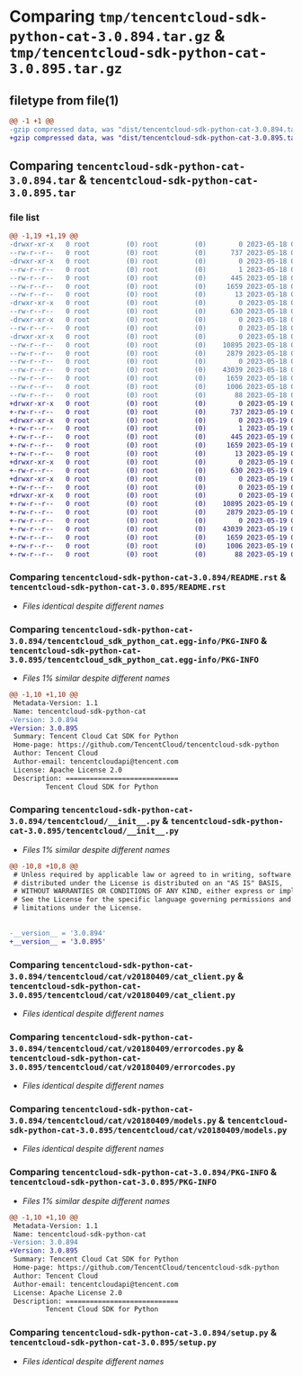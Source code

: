 # Comparing `tmp/tencentcloud-sdk-python-cat-3.0.894.tar.gz` & `tmp/tencentcloud-sdk-python-cat-3.0.895.tar.gz`

## filetype from file(1)

```diff
@@ -1 +1 @@
-gzip compressed data, was "dist/tencentcloud-sdk-python-cat-3.0.894.tar", last modified: Thu May 18 00:18:56 2023, max compression
+gzip compressed data, was "dist/tencentcloud-sdk-python-cat-3.0.895.tar", last modified: Fri May 19 02:44:36 2023, max compression
```

## Comparing `tencentcloud-sdk-python-cat-3.0.894.tar` & `tencentcloud-sdk-python-cat-3.0.895.tar`

### file list

```diff
@@ -1,19 +1,19 @@
-drwxr-xr-x   0 root         (0) root         (0)        0 2023-05-18 00:18:56.000000 tencentcloud-sdk-python-cat-3.0.894/
--rw-r--r--   0 root         (0) root         (0)      737 2023-05-18 00:18:55.000000 tencentcloud-sdk-python-cat-3.0.894/README.rst
-drwxr-xr-x   0 root         (0) root         (0)        0 2023-05-18 00:18:56.000000 tencentcloud-sdk-python-cat-3.0.894/tencentcloud_sdk_python_cat.egg-info/
--rw-r--r--   0 root         (0) root         (0)        1 2023-05-18 00:18:56.000000 tencentcloud-sdk-python-cat-3.0.894/tencentcloud_sdk_python_cat.egg-info/dependency_links.txt
--rw-r--r--   0 root         (0) root         (0)      445 2023-05-18 00:18:56.000000 tencentcloud-sdk-python-cat-3.0.894/tencentcloud_sdk_python_cat.egg-info/SOURCES.txt
--rw-r--r--   0 root         (0) root         (0)     1659 2023-05-18 00:18:56.000000 tencentcloud-sdk-python-cat-3.0.894/tencentcloud_sdk_python_cat.egg-info/PKG-INFO
--rw-r--r--   0 root         (0) root         (0)       13 2023-05-18 00:18:56.000000 tencentcloud-sdk-python-cat-3.0.894/tencentcloud_sdk_python_cat.egg-info/top_level.txt
-drwxr-xr-x   0 root         (0) root         (0)        0 2023-05-18 00:18:56.000000 tencentcloud-sdk-python-cat-3.0.894/tencentcloud/
--rw-r--r--   0 root         (0) root         (0)      630 2023-05-18 00:18:55.000000 tencentcloud-sdk-python-cat-3.0.894/tencentcloud/__init__.py
-drwxr-xr-x   0 root         (0) root         (0)        0 2023-05-18 00:18:56.000000 tencentcloud-sdk-python-cat-3.0.894/tencentcloud/cat/
--rw-r--r--   0 root         (0) root         (0)        0 2023-05-18 00:18:55.000000 tencentcloud-sdk-python-cat-3.0.894/tencentcloud/cat/__init__.py
-drwxr-xr-x   0 root         (0) root         (0)        0 2023-05-18 00:18:56.000000 tencentcloud-sdk-python-cat-3.0.894/tencentcloud/cat/v20180409/
--rw-r--r--   0 root         (0) root         (0)    10895 2023-05-18 00:18:55.000000 tencentcloud-sdk-python-cat-3.0.894/tencentcloud/cat/v20180409/cat_client.py
--rw-r--r--   0 root         (0) root         (0)     2879 2023-05-18 00:18:55.000000 tencentcloud-sdk-python-cat-3.0.894/tencentcloud/cat/v20180409/errorcodes.py
--rw-r--r--   0 root         (0) root         (0)        0 2023-05-18 00:18:55.000000 tencentcloud-sdk-python-cat-3.0.894/tencentcloud/cat/v20180409/__init__.py
--rw-r--r--   0 root         (0) root         (0)    43039 2023-05-18 00:18:55.000000 tencentcloud-sdk-python-cat-3.0.894/tencentcloud/cat/v20180409/models.py
--rw-r--r--   0 root         (0) root         (0)     1659 2023-05-18 00:18:56.000000 tencentcloud-sdk-python-cat-3.0.894/PKG-INFO
--rw-r--r--   0 root         (0) root         (0)     1006 2023-05-18 00:18:55.000000 tencentcloud-sdk-python-cat-3.0.894/setup.py
--rw-r--r--   0 root         (0) root         (0)       88 2023-05-18 00:18:56.000000 tencentcloud-sdk-python-cat-3.0.894/setup.cfg
+drwxr-xr-x   0 root         (0) root         (0)        0 2023-05-19 02:44:36.000000 tencentcloud-sdk-python-cat-3.0.895/
+-rw-r--r--   0 root         (0) root         (0)      737 2023-05-19 02:44:36.000000 tencentcloud-sdk-python-cat-3.0.895/README.rst
+drwxr-xr-x   0 root         (0) root         (0)        0 2023-05-19 02:44:36.000000 tencentcloud-sdk-python-cat-3.0.895/tencentcloud_sdk_python_cat.egg-info/
+-rw-r--r--   0 root         (0) root         (0)        1 2023-05-19 02:44:36.000000 tencentcloud-sdk-python-cat-3.0.895/tencentcloud_sdk_python_cat.egg-info/dependency_links.txt
+-rw-r--r--   0 root         (0) root         (0)      445 2023-05-19 02:44:36.000000 tencentcloud-sdk-python-cat-3.0.895/tencentcloud_sdk_python_cat.egg-info/SOURCES.txt
+-rw-r--r--   0 root         (0) root         (0)     1659 2023-05-19 02:44:36.000000 tencentcloud-sdk-python-cat-3.0.895/tencentcloud_sdk_python_cat.egg-info/PKG-INFO
+-rw-r--r--   0 root         (0) root         (0)       13 2023-05-19 02:44:36.000000 tencentcloud-sdk-python-cat-3.0.895/tencentcloud_sdk_python_cat.egg-info/top_level.txt
+drwxr-xr-x   0 root         (0) root         (0)        0 2023-05-19 02:44:36.000000 tencentcloud-sdk-python-cat-3.0.895/tencentcloud/
+-rw-r--r--   0 root         (0) root         (0)      630 2023-05-19 02:44:36.000000 tencentcloud-sdk-python-cat-3.0.895/tencentcloud/__init__.py
+drwxr-xr-x   0 root         (0) root         (0)        0 2023-05-19 02:44:36.000000 tencentcloud-sdk-python-cat-3.0.895/tencentcloud/cat/
+-rw-r--r--   0 root         (0) root         (0)        0 2023-05-19 02:44:36.000000 tencentcloud-sdk-python-cat-3.0.895/tencentcloud/cat/__init__.py
+drwxr-xr-x   0 root         (0) root         (0)        0 2023-05-19 02:44:36.000000 tencentcloud-sdk-python-cat-3.0.895/tencentcloud/cat/v20180409/
+-rw-r--r--   0 root         (0) root         (0)    10895 2023-05-19 02:44:36.000000 tencentcloud-sdk-python-cat-3.0.895/tencentcloud/cat/v20180409/cat_client.py
+-rw-r--r--   0 root         (0) root         (0)     2879 2023-05-19 02:44:36.000000 tencentcloud-sdk-python-cat-3.0.895/tencentcloud/cat/v20180409/errorcodes.py
+-rw-r--r--   0 root         (0) root         (0)        0 2023-05-19 02:44:36.000000 tencentcloud-sdk-python-cat-3.0.895/tencentcloud/cat/v20180409/__init__.py
+-rw-r--r--   0 root         (0) root         (0)    43039 2023-05-19 02:44:36.000000 tencentcloud-sdk-python-cat-3.0.895/tencentcloud/cat/v20180409/models.py
+-rw-r--r--   0 root         (0) root         (0)     1659 2023-05-19 02:44:36.000000 tencentcloud-sdk-python-cat-3.0.895/PKG-INFO
+-rw-r--r--   0 root         (0) root         (0)     1006 2023-05-19 02:44:36.000000 tencentcloud-sdk-python-cat-3.0.895/setup.py
+-rw-r--r--   0 root         (0) root         (0)       88 2023-05-19 02:44:36.000000 tencentcloud-sdk-python-cat-3.0.895/setup.cfg
```

### Comparing `tencentcloud-sdk-python-cat-3.0.894/README.rst` & `tencentcloud-sdk-python-cat-3.0.895/README.rst`

 * *Files identical despite different names*

### Comparing `tencentcloud-sdk-python-cat-3.0.894/tencentcloud_sdk_python_cat.egg-info/PKG-INFO` & `tencentcloud-sdk-python-cat-3.0.895/tencentcloud_sdk_python_cat.egg-info/PKG-INFO`

 * *Files 1% similar despite different names*

```diff
@@ -1,10 +1,10 @@
 Metadata-Version: 1.1
 Name: tencentcloud-sdk-python-cat
-Version: 3.0.894
+Version: 3.0.895
 Summary: Tencent Cloud Cat SDK for Python
 Home-page: https://github.com/TencentCloud/tencentcloud-sdk-python
 Author: Tencent Cloud
 Author-email: tencentcloudapi@tencent.com
 License: Apache License 2.0
 Description: ============================
         Tencent Cloud SDK for Python
```

### Comparing `tencentcloud-sdk-python-cat-3.0.894/tencentcloud/__init__.py` & `tencentcloud-sdk-python-cat-3.0.895/tencentcloud/__init__.py`

 * *Files 1% similar despite different names*

```diff
@@ -10,8 +10,8 @@
 # Unless required by applicable law or agreed to in writing, software
 # distributed under the License is distributed on an "AS IS" BASIS,
 # WITHOUT WARRANTIES OR CONDITIONS OF ANY KIND, either express or implied.
 # See the License for the specific language governing permissions and
 # limitations under the License.
 
 
-__version__ = '3.0.894'
+__version__ = '3.0.895'
```

### Comparing `tencentcloud-sdk-python-cat-3.0.894/tencentcloud/cat/v20180409/cat_client.py` & `tencentcloud-sdk-python-cat-3.0.895/tencentcloud/cat/v20180409/cat_client.py`

 * *Files identical despite different names*

### Comparing `tencentcloud-sdk-python-cat-3.0.894/tencentcloud/cat/v20180409/errorcodes.py` & `tencentcloud-sdk-python-cat-3.0.895/tencentcloud/cat/v20180409/errorcodes.py`

 * *Files identical despite different names*

### Comparing `tencentcloud-sdk-python-cat-3.0.894/tencentcloud/cat/v20180409/models.py` & `tencentcloud-sdk-python-cat-3.0.895/tencentcloud/cat/v20180409/models.py`

 * *Files identical despite different names*

### Comparing `tencentcloud-sdk-python-cat-3.0.894/PKG-INFO` & `tencentcloud-sdk-python-cat-3.0.895/PKG-INFO`

 * *Files 1% similar despite different names*

```diff
@@ -1,10 +1,10 @@
 Metadata-Version: 1.1
 Name: tencentcloud-sdk-python-cat
-Version: 3.0.894
+Version: 3.0.895
 Summary: Tencent Cloud Cat SDK for Python
 Home-page: https://github.com/TencentCloud/tencentcloud-sdk-python
 Author: Tencent Cloud
 Author-email: tencentcloudapi@tencent.com
 License: Apache License 2.0
 Description: ============================
         Tencent Cloud SDK for Python
```

### Comparing `tencentcloud-sdk-python-cat-3.0.894/setup.py` & `tencentcloud-sdk-python-cat-3.0.895/setup.py`

 * *Files identical despite different names*

